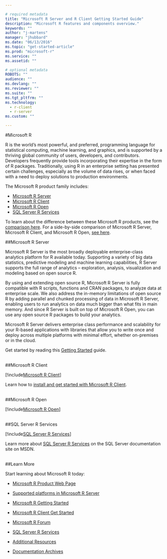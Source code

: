 ```yaml
---

# required metadata
title: "Microsoft R Server and R Client Getting Started Guide"
description: "Microsoft R features and components overview."
keywords: ""
author: "j-martens"
manager: "jhubbard"
ms.date: "06/13/2016"
ms.topic: "get-started-article"
ms.prod: "microsoft-r"
ms.service: ""
ms.assetid: ""

# optional metadata
ROBOTS: ""
audience: ""
ms.devlang: ""
ms.reviewer: ""
ms.suite: ""
ms.tgt_pltfrm: ""
ms.technology: 
  - r-client
  - r-server
ms.custom: ""

---
```


#Microsoft R

R is the world’s most powerful, and preferred, programming language for statistical computing, machine learning, and graphics, and is supported by a thriving global community of users, developers, and contributors. Developers frequently provide tools incorporating their expertise in the form of R packages. Traditionally, using R in an enterprise setting has presented certain challenges, especially as the volume of data rises, or when faced with a need to deploy solutions to production environments. 

The Microsoft R product family includes:
+ <a href="#mrs">Microsoft R Server</a>
+ <a href="#mrc">Microsoft R Client</a>
+ <a href="#mro">Microsoft R Open</a>
+ <a href="#sqlr">SQL Server R Services</a>

To learn about the difference between these Microsoft R products, see the [comparison here](#compare-prods).
For a side-by-side comparison of Microsoft R Server, Microsoft R Client, and Microsoft R Open, [see here](microsoft-r-getting-started.md#compare-prods).
<br>

<a name="mrs"></a>
##Microsoft R Server

Microsoft R Server is the most broadly deployable enterprise-class analytics platform for R available today. Supporting a variety of big data statistics, predictive modeling and machine learning capabilities, R Server supports the full range of analytics – exploration, analysis, visualization and modeling based on open source R. 

By using and extending open source R, Microsoft R Server is fully compatible with R scripts, functions and CRAN packages, to analyze data at enterprise scale. We also address the in-memory limitations of open source R by adding parallel and chunked processing of data in Microsoft R Server, enabling users to run analytics on data much bigger than what fits in main memory. And since R Server is built on top of Microsoft R Open, you can use any open source R packages to build your analytics. 

Microsoft R Server delivers enterprise class performance and scalability for your R-based applications with libraries that allow you to write once and deploy across multiple platforms with minimal effort, whether on-premises or in the cloud.

Get started by reading this [Getting Started](microsoft-r-getting-started.md) guide.


<br />
<a name="mrc"></a>
##Microsoft R Client

[!include[Microsoft R Client](./includes/r-client/r-client-intro.md)]

Learn how to [install and get started with Microsoft R Client](/r-client-get-started.md).

<br>
<a name="mro"></a>
##Microsoft R Open

[!include[Microsoft R Open](./includes/r-open/mro-intro.md)]

<br>
<a name="sqlr"></a>
##SQL Server R Services

[!include[SQL Server R Services](./includes/ss-r-services/r-services-intro.md)]

Learn more about [SQL Server R Services](https://msdn.microsoft.com/en-us/library/mt604845.aspx) on the SQL Server documentation site on MSDN.


<br>
##Learn More

Start learning about Microsoft R today:

+ [Microsoft R Product Web Page](https://www.microsoft.com/en-us/cloud-platform/r-server) 

+ [Supported platforms in Microsoft R Server](rserver-install-supported-platforms.md)

+ [Microsoft R Getting Started](microsoft-r-getting-started.md)

+ [Microsoft R Client Get Started](r-client-get-started.md)

+ [Microsoft R Forum](https://social.msdn.microsoft.com/Forums/en-US/home?forum=microsoftr)

+ [SQL Server R Services](https://msdn.microsoft.com/en-us/library/mt604845.aspx) 

+ [Additional Resources](microsoft-r-more-resources.md)

+ [Documentation Archives](microsoft-r-old-versions.md)
